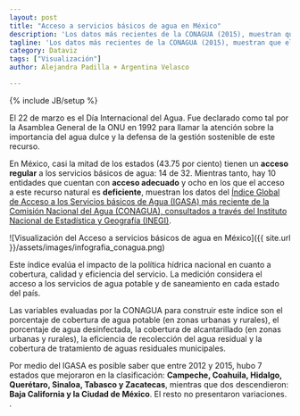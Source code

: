 ```yaml
---
layout: post
title: "Acceso a servicios básicos de agua en México"
description: 'Los datos más recientes de la CONAGUA (2015), muestran que el acceso al agua es regular en 14 estados de la República Mexicana, mientras que en 10 es adecuado y en ocho, deficiente.'
tagline: 'Los datos más recientes de la CONAGUA (2015), muestran que el acceso al agua es regular en 14 estados de la República Mexicana, mientras que en 10 es adecuado y en ocho, deficiente.'
category: Dataviz
tags: ["Visualización"]
author: Alejandra Padilla + Argentina Velasco

---
```

{% include JB/setup %}

El 22 de marzo es el Día Internacional del Agua. Fue declarado como tal por la Asamblea General de la ONU en 1992 para llamar la atención sobre la importancia del agua dulce y la defensa de la gestión sostenible de este recurso. 

En México, casi la mitad de los estados (43.75 por ciento) tienen un **acceso regular** a los servicios básicos de agua: 14 de 32. Mientras tanto, hay 10 entidades que cuentan con **acceso adecuado** y ocho en los que el acceso a este recurso natural es **deficiente**, muestran los datos del [Índice Global de Acceso a los Servicios básicos de Agua (IGASA) más reciente de la Comisión Nacional del Agua (CONAGUA), consultados a través del Instituto Nacional de Estadística y Geografía (INEGI)](http://www3.inegi.org.mx/sistemas/cni/escenario.aspx?idOrden=1.2&ind=6200034541&gen=1722&d=n).

![Visualización del Acceso a servicios básicos de agua en México]({{ site.url }}/assets/images/infografia_conagua.png)

Este índice evalúa el impacto de la política hídrica nacional en cuanto a cobertura, calidad y eficiencia del servicio. La medición considera el acceso a los servicios de agua potable y de saneamiento en cada estado del país. 

Las variables evaluadas por la CONAGUA para construir este índice son el porcentaje de cobertura de agua potable (en zonas urbanas y rurales), el porcentaje de agua desinfectada, la cobertura de alcantarillado (en zonas urbanas y rurales), la eficiencia de recolección del agua residual y la cobertura de tratamiento de aguas residuales municipales. 

Por medio del IGASA es posible saber que entre 2012 y 2015, hubo 7 estados que mejoraron en la clasificación: **Campeche, Coahuila, Hidalgo, Querétaro, Sinaloa, Tabasco y Zacatecas**, mientras que dos descendieron: **Baja California y la Ciudad de México**. El resto no presentaron variaciones. .


